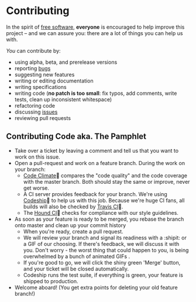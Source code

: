 # Contributing

In the spirit of [free software](http://www.fsf.org/licensing/essays/free-sw.html), **everyone** is encouraged to help improve this project – and we can assure you: there are a lot of things you can help us with. 

*You* can contribute by:

* using alpha, beta, and prerelease versions
* reporting [bugs](https://github.com/hacken-in/website/issues/new)
* suggesting new features
* writing or editing documentation
* writing specifications
* writing code (**no patch is too small**: fix typos, add comments, write tests, clean up inconsistent whitespace)
* refactoring code
* discussing [issues](https://github.com/hacken-in/website/issues?milestone=7&state=open)
* reviewing pull requests

## Contributing Code aka. The Pamphlet

* Take over a ticket by leaving a comment and tell us that you want to work on this issue.
* Open a pull-request and work on a feature branch. During the work on your branch:
    * [Code Climate](http://codeclimate.com):rainbow: compares the "code quality" and the code coverage with the master branch. Both should stay the same or improve, never get worse.
    * A CI server provides feedback for your branch. We're using [Codeship](http://codeship.io):ship: to help us with this job. Because we're huge CI fans, all builds will also be checked by [Travis CI](http://travis-ci.org):construction_worker:.
    * The [Hound CI](https://houndci.com):dog: checks for compliance with our style guidelines.
* As soon as your feature is ready to be merged, you rebase the branch onto master and clean up your commit history
    * When you're ready, create a pull request.
    * We will review your branch and signal its readiness with a :shipit: or a GIF of our choosing. If there's feedback, we will discuss it with you. Don't worry - the worst thing that could happen to you, is being overwhelmed by a bunch of animated GIFs .
    * If you're good to go, we will click the shiny green 'Merge' button, and your ticket will be closed automatically.
    * Codeship runs the test suite, if everything is green, your feature is shipped to production.
* Welcome aboard! (You get extra points for deleting your old feature branch!)
